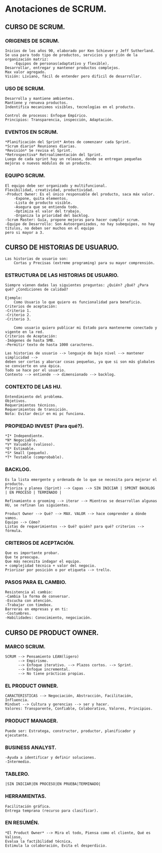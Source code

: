 
# Anotaciones de SCRUM.

## CURSO DE SCRUM.

### ORIGENES DE SCRUM.

    Inicios de los años 90, elaborado por Ken Schiever y Jeff Sutherland.
    Se usa para todo tipo de productos, servicios y gestión de la organización matriz:
        -Equipos de personas(adaptativo y flexible).
    Desarrollar, entregar y mantener productos complejos.
    Max valor agregado.
    Visión: Liviano, fácil de entender pero dificil de desarrollar.

### USO DE SCRUM.

    Desarrolla y mantiene ambientes.
    Mantiene y renueva productos.
    Indentifica mecanismos visibles, tecnologías en el producto.

    Control de procesos: Enfoque Empírico.
    Principios: Transparencia, inspección, Adaptación.

### EVENTOS EN SCRUM.

    *Planificación del Sprint* Antes de comenzanr cada Sprint.
    *Scrum diario* Reuniones diarias.
    *Revisión* Se revisa el Sprint.
    *Retrospectiva* Retroalimentación del Sprint.
    Luego de cada sprint hay un release, donde se entregan pequeñas mejoras o nuevos módulos de un producto.

### EQUIPO SCRUM.

    El equipo debe ser organizado y multifuncional.
    Flexibilidad, creatividad, productividad.
    -Product Owner: Es el único responsable del producto, saca máx valor. 
        -Expone, quita elementos.
        -Lista de producto visible.
        -Asegura que se entienda todo.
        -Optimiza el valor del trabajo.
        -Organiza la prioridad del backlog.
    -Scrum Master: Guía, propone mejoras para hacer cumplir scrum.
    -Equipo de Desarrollo: Son Autoorganizados, no hay subequipos, no hay títulos, no deben ser muchos en el equipo 
    pero si mayor a 3.

## CURSO DE HISTORIAS DE USUARUO.

    Las historias de usuario son:
        Cortas y Precisas (extreme programing) para su mayor comprensión.

### ESTRUCTURA DE LAS HISTORIAS DE USUARIO.

    Siempre vienen dadas las siguientes preguntas: ¿Quién? ¿Qué? ¿Para qué? ¿Condiciones de calidad?

    Ejemplo:
        Como Usuario lo que quiero es funcionalidad para beneficio.
    Criterios de aceptación:
    -Criterio 1.
    -Criterio 2.
    -Criterio 3.

        Como usuario quiero publicar mi Estado para mantenerme conectado y vigente en la red.
    Criterios de Aceptación:
    -Imágenes de hasta 5MB.
    -Permitir texto de hasta 1000 caracteres.

    Las historias de usuario --> lenguaje de bajo nivel --> mantener simplicidad --> 
    deben ser cortas y abarcar cosas pequeñas, ya que si son más globales se convierte en una épica.
    Todo se hace por el usuario.
    Contexto --> entiende --> dimensionado --> backlog.

### CONTEXTO DE LAS HU.

    Entendimiento del problema.
    Objetivos.
    Requerimientos técnicos.
    Requerimientos de transición.
    Nota: Evitar decir en mi pc funciona.

### PROPIEDAD INVEST (Para qué?).

    *I* Independiente.
    *N* Negociable.
    *V* Valuable (valioso).
    *E* Estimable.
    *S* Small (pequeño).
    *T* Testable (comprobable).

### BACKLOG.

    Es la lista emergente y ordenada de lo que se necesita para mejorar el producto.
    Prioriza y planea (Sprint) --> Capas --> SIN INICIAR | SPRINT BACKLOG | EN PROCESO | TERMINADO |

    Refinamiento o grooming --> iterar --> Mientras se desarrollan algunas HU, se refinan las siguientes.

    Product Owner --> Qué? --> MAX. VALOR --> hace comprender a dónde vamos.
    Equipo --> Cómo? 
    Listas de requerimientos --> Qué? quién? para qué? criterios --> fórmula.

### CRITERIOS DE ACEPTACIÓN.

    Que es importante probar.
    Que te preocupa.
    Que más necesita indagar el equipo.
    + complejidad técnica + valor del negocio.
    Priorizar por posición o por etiqueta --> trello.

### PASOS PARA EL CAMBIO.

    Resistencia al cambio:
    -Cambia la forma de conversar.
    -Escucha con atención.
    -Trabajar con timebox.
    Barreras en empresas y en ti:
    -Costumbres.
    -Habilidades: Conocimiento, negociación.


## CURSO DE PRODUCT OWNER.

### MARCO SCRUM.

    SCRUM --> Pensamiento LEAN(ligero)
          --> Empirismo.
          --> Enfoque iterativo. --> Plazos cortos. --> Sprint.
          --> Enfoque incremental.
          --> No tiene prácticas propias.

### EL PRODUCT OWNER.

    CARACTERISTICAS --> Negociación, Abstracción, Facilitación, Influencia.
    Mindset --> Cultura y gerencias --> ser y hacer.
    Valores: Transparente, Confiable, Colaborativo, Valores, Principios.

### PRODUCT MANAGER.

    Puede ser: Estratega, constructor, productor, planificador y ejecutante.

### BUSINESS ANALYST.

    -Ayuda a identificar y definir soluciones.
    -Intermedio.

### TABLERO.

    |SIN INICIAR|EN PROCESO|EN PRUEBA|TERMINADO|

### HERRAMIENTAS.

    Facilitación gráfica.
    Entrega temprana (recurso para clasificar).
    
### EN RESUMÉN.

    *El Product Owner* --> Mira el todo, Piensa como el cliente, Qué es Valioso, 
    Evalua la factibilidad técnica, 
    Estimula la colaboración, Evita el desperdicio.
  
